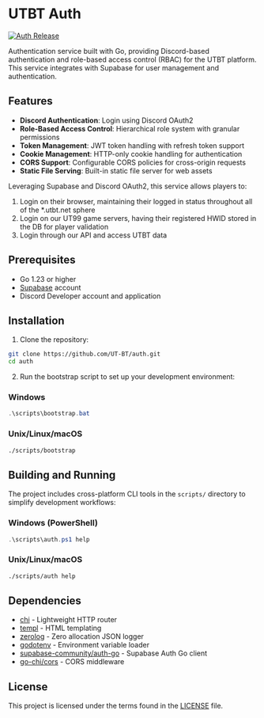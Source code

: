 # UTBT Auth

[![Auth Release](https://img.shields.io/badge/Auth-v0.1.1-blue)](https://github.com/UT-BT/auth/releases/tag/auth-v0.1.1)


Authentication service built with Go, providing Discord-based authentication and role-based access control (RBAC) for the UTBT platform. This service integrates with Supabase for user management and authentication.

## Features

- **Discord Authentication**: Login using Discord OAuth2
- **Role-Based Access Control**: Hierarchical role system with granular permissions
- **Token Management**: JWT token handling with refresh token support
- **Cookie Management**: HTTP-only cookie handling for authentication
- **CORS Support**: Configurable CORS policies for cross-origin requests
- **Static File Serving**: Built-in static file server for web assets

Leveraging Supabase and Discord OAuth2, this service allows players to:
1. Login on their browser, maintaining their logged in status throughout all of the *.utbt.net sphere
2. Login on our UT99 game servers, having their registered HWID stored in the DB for player validation
3. Login through our API and access UTBT data

## Prerequisites

- Go 1.23 or higher
- [Supabase](https://supabase.com/) account
- Discord Developer account and application

## Installation

1. Clone the repository:
```bash
git clone https://github.com/UT-BT/auth.git
cd auth
```

2. Run the bootstrap script to set up your development environment:

### Windows
```powershell
.\scripts\bootstrap.bat
```

### Unix/Linux/macOS
```bash
./scripts/bootstrap
```

## Building and Running
The project includes cross-platform CLI tools in the `scripts/` directory to simplify development workflows:

### Windows (PowerShell)
```powershell
.\scripts\auth.ps1 help
```

### Unix/Linux/macOS
```bash
./scripts/auth help
```

## Dependencies

- [chi](https://github.com/go-chi/chi) - Lightweight HTTP router
- [templ](https://github.com/a-h/templ) - HTML templating
- [zerolog](https://github.com/rs/zerolog) - Zero allocation JSON logger
- [godotenv](https://github.com/joho/godotenv) - Environment variable loader
- [supabase-community/auth-go](https://github.com/supabase-community/auth-go) - Supabase Auth Go client
- [go-chi/cors](https://github.com/go-chi/cors) - CORS middleware

## License

This project is licensed under the terms found in the [LICENSE](LICENSE) file.